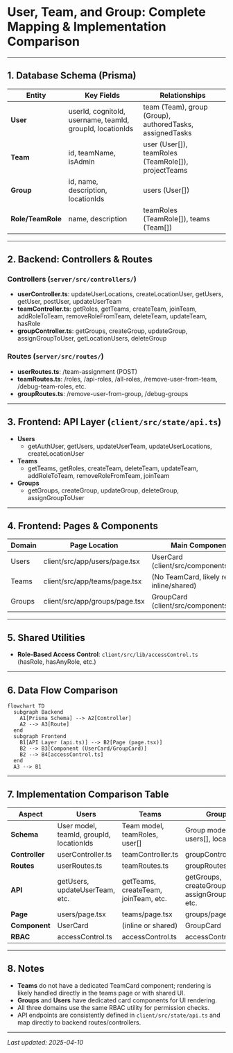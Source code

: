 # User, Team, and Group: Complete Mapping & Implementation Comparison

---

## 1. Database Schema (Prisma)

| Entity   | Key Fields                                      | Relationships                                  |
|----------|-------------------------------------------------|------------------------------------------------|
| **User** | userId, cognitoId, username, teamId, groupId, locationIds | team (Team), group (Group), authoredTasks, assignedTasks |
| **Team** | id, teamName, isAdmin                           | user (User[]), teamRoles (TeamRole[]), projectTeams      |
| **Group**| id, name, description, locationIds              | users (User[])                                 |
| **Role/TeamRole** | name, description                      | teamRoles (TeamRole[]), teams (Team[])         |

---

## 2. Backend: Controllers & Routes

### Controllers (`server/src/controllers/`)
- **userController.ts**: updateUserLocations, createLocationUser, getUsers, getUser, postUser, updateUserTeam
- **teamController.ts**: getRoles, getTeams, createTeam, joinTeam, addRoleToTeam, removeRoleFromTeam, deleteTeam, updateTeam, hasRole
- **groupController.ts**: getGroups, createGroup, updateGroup, assignGroupToUser, getLocationUsers, deleteGroup

### Routes (`server/src/routes/`)
- **userRoutes.ts**: /team-assignment (POST)
- **teamRoutes.ts**: /roles, /api-roles, /all-roles, /remove-user-from-team, /debug-team-roles, etc.
- **groupRoutes.ts**: /remove-user-from-group, /debug-groups

---

## 3. Frontend: API Layer (`client/src/state/api.ts`)

- **Users**
  - getAuthUser, getUsers, updateUserTeam, updateUserLocations, createLocationUser
- **Teams**
  - getTeams, getRoles, createTeam, deleteTeam, updateTeam, addRoleToTeam, removeRoleFromTeam, joinTeam
- **Groups**
  - getGroups, createGroup, updateGroup, deleteGroup, assignGroupToUser

---

## 4. Frontend: Pages & Components

| Domain | Page Location                        | Main Components Used                        |
|--------|--------------------------------------|---------------------------------------------|
| Users  | client/src/app/users/page.tsx        | UserCard (client/src/components/UserCard/)  |
| Teams  | client/src/app/teams/page.tsx        | (No TeamCard, likely rendered inline/shared)|
| Groups | client/src/app/groups/page.tsx       | GroupCard (client/src/components/GroupCard/)|

---

## 5. Shared Utilities

- **Role-Based Access Control**: `client/src/lib/accessControl.ts` (hasRole, hasAnyRole, etc.)

---

## 6. Data Flow Comparison

```mermaid
flowchart TD
  subgraph Backend
    A1[Prisma Schema] --> A2[Controller]
    A2 --> A3[Route]
  end
  subgraph Frontend
    B1[API Layer (api.ts)] --> B2[Page (page.tsx)]
    B2 --> B3[Component (UserCard/GroupCard)]
    B2 --> B4[accessControl.ts]
  end
  A3 --> B1
```

---

## 7. Implementation Comparison Table

| Aspect         | Users                                   | Teams                                   | Groups                                  |
|----------------|-----------------------------------------|-----------------------------------------|-----------------------------------------|
| **Schema**     | User model, teamId, groupId, locationIds| Team model, teamRoles, user[]           | Group model, users[], locationIds       |
| **Controller** | userController.ts                       | teamController.ts                       | groupController.ts                      |
| **Routes**     | userRoutes.ts                           | teamRoutes.ts                           | groupRoutes.ts                          |
| **API**        | getUsers, updateUserTeam, etc.          | getTeams, createTeam, joinTeam, etc.    | getGroups, createGroup, assignGroupToUser, etc. |
| **Page**       | users/page.tsx                          | teams/page.tsx                          | groups/page.tsx                         |
| **Component**  | UserCard                                | (inline or shared)                      | GroupCard                               |
| **RBAC**       | accessControl.ts                        | accessControl.ts                        | accessControl.ts                        |

---

## 8. Notes

- **Teams** do not have a dedicated TeamCard component; rendering is likely handled directly in the teams page or with shared UI.
- **Groups** and **Users** have dedicated card components for UI rendering.
- All three domains use the same RBAC utility for permission checks.
- API endpoints are consistently defined in `client/src/state/api.ts` and map directly to backend routes/controllers.

---

_Last updated: 2025-04-10_